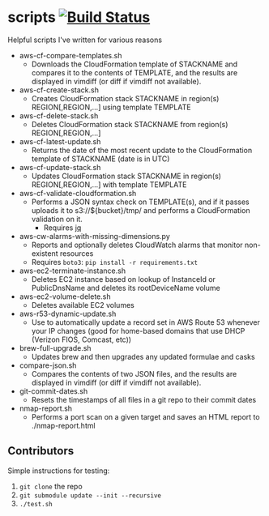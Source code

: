 # scripts [![Build Status](https://travis-ci.org/DrStrangepork/scripts.svg?branch=master)](https://travis-ci.org/DrStrangepork/scripts)

Helpful scripts I've written for various reasons

- aws-cf-compare-templates.sh
  - Downloads the CloudFormation template of STACKNAME and compares it to the contents of TEMPLATE, and the results are displayed in vimdiff (or diff if vimdiff not available).
- aws-cf-create-stack.sh
  - Creates CloudFormation stack STACKNAME in region(s) REGION[,REGION,...] using template TEMPLATE
- aws-cf-delete-stack.sh
  - Deletes CloudFormation stack STACKNAME from region(s) REGION[,REGION,...]
- aws-cf-latest-update.sh
  - Returns the date of the most recent update to the CloudFormation template of STACKNAME (date is in UTC)
- aws-cf-update-stack.sh
  - Updates CloudFormation stack STACKNAME in region(s) REGION[,REGION,...] with template TEMPLATE
- aws-cf-validate-cloudformation.sh
  - Performs a JSON syntax check on TEMPLATE(s), and if it passes uploads it to s3://\${bucket}/tmp/ and performs a CloudFormation validation on it.
    - Requires [jq](https://stedolan.github.io/jq/)
- aws-cw-alarms-with-missing-dimensions.py
  - Reports and optionally deletes CloudWatch alarms that monitor non-existent resources
  - Requires `boto3`: `pip install -r requirements.txt`
- aws-ec2-terminate-instance.sh
  - Deletes EC2 instance based on lookup of InstanceId or PublicDnsName and deletes its rootDeviceName volume
- aws-ec2-volume-delete.sh
  - Deletes available EC2 volumes
- aws-r53-dynamic-update.sh
  - Use to automatically update a record set in AWS Route 53 whenever your IP changes (good for home-based domains that use DHCP (Verizon FIOS, Comcast, etc))
- brew-full-upgrade.sh
  - Updates brew and then upgrades any updated formulae and casks
- compare-json.sh
  - Compares the contents of two JSON files, and the results are displayed in vimdiff (or diff if vimdiff not available).
- git-commit-dates.sh
  - Resets the timestamps of all files in a git repo to their commit dates
- nmap-report.sh
  - Performs a port scan on a given target and saves an HTML report to ./nmap-report.html

## Contributors

Simple instructions for testing:

1. `git clone` the repo
1. `git submodule update --init --recursive`
1. `./test.sh`

